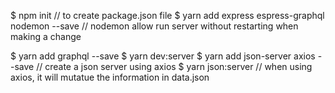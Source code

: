 $ npm init // to create package.json file
$ yarn add express espress-graphql nodemon --save // nodemon allow run server without restarting when making a change

$ yarn add graphql --save
$ yarn dev:server
$ yarn add json-server axios --save // create a json server using axios
$ yarn json:server // when using axios, it will mutatue the information in data.json